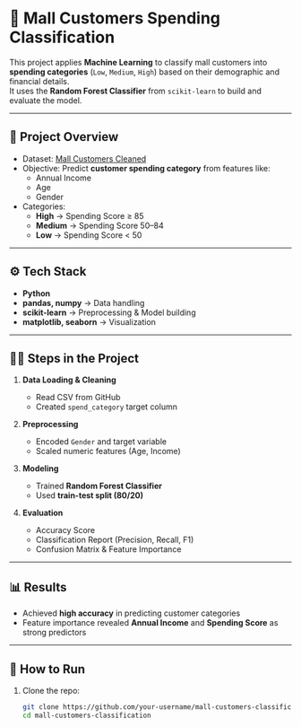 # 🛒 Mall Customers Spending Classification

This project applies **Machine Learning** to classify mall customers into **spending categories** (`Low`, `Medium`, `High`) based on their demographic and financial details.  
It uses the **Random Forest Classifier** from `scikit-learn` to build and evaluate the model.

---

## 📌 Project Overview
- Dataset: [Mall Customers Cleaned](https://github.com/sayooj17/task-1-data-cleaning/blob/main/mall_customers_cleaned.csv)  
- Objective: Predict **customer spending category** from features like:
  - Annual Income
  - Age
  - Gender
- Categories:
  - **High** → Spending Score ≥ 85  
  - **Medium** → Spending Score 50–84  
  - **Low** → Spending Score < 50  

---

## ⚙️ Tech Stack
- **Python**
- **pandas, numpy** → Data handling
- **scikit-learn** → Preprocessing & Model building
- **matplotlib, seaborn** → Visualization

---

## 🧑‍💻 Steps in the Project
1. **Data Loading & Cleaning**  
   - Read CSV from GitHub  
   - Created `spend_category` target column  

2. **Preprocessing**  
   - Encoded `Gender` and target variable  
   - Scaled numeric features (Age, Income)  

3. **Modeling**  
   - Trained **Random Forest Classifier**  
   - Used **train-test split (80/20)**  

4. **Evaluation**  
   - Accuracy Score  
   - Classification Report (Precision, Recall, F1)  
   - Confusion Matrix & Feature Importance  

---

## 📊 Results
- Achieved **high accuracy** in predicting customer categories  
- Feature importance revealed **Annual Income** and **Spending Score** as strong predictors  

---

## 🚀 How to Run
1. Clone the repo:
   ```bash
   git clone https://github.com/your-username/mall-customers-classification.git
   cd mall-customers-classification
